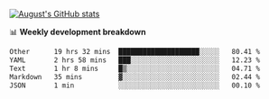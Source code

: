 
[![August's GitHub stats](https://github-readme-stats.vercel.app/api?username=zou-weidong&show_icons=true&theme=radical)](https://github.com/zou-weidong)


📊 **Weekly development breakdown**
<!--START_SECTION:waka-->

```txt
Other      19 hrs 32 mins  ████████████████████░░░░░   80.41 %
YAML       2 hrs 58 mins   ███░░░░░░░░░░░░░░░░░░░░░░   12.23 %
Text       1 hr 8 mins     █▒░░░░░░░░░░░░░░░░░░░░░░░   04.71 %
Markdown   35 mins         ▓░░░░░░░░░░░░░░░░░░░░░░░░   02.44 %
JSON       1 min           ░░░░░░░░░░░░░░░░░░░░░░░░░   00.10 %
```

<!--END_SECTION:waka-->

